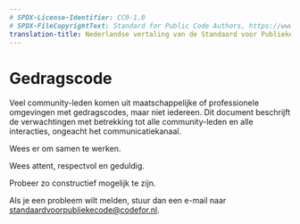 ```yaml
---
# SPDX-License-Identifier: CC0-1.0
# SPDX-FileCopyrightText: Standard for Public Code Authors, https://www.standardforpubliccode.org/AUTHORS.html
translation-title: Nederlandse vertaling van de Standaard voor Publieke Code
---
```


# Gedragscode

Veel community-leden komen uit maatschappelijke of professionele omgevingen met gedragscodes, maar niet iedereen. Dit document beschrijft de verwachtingen met betrekking tot alle community-leden en alle interacties, ongeacht het communicatiekanaal.

Wees er om samen te werken.

Wees attent, respectvol en geduldig.

Probeer zo constructief mogelijk te zijn.

Als je een probleem wilt melden, stuur dan een e-mail naar standaardvoorpubliekecode@codefor.nl.
